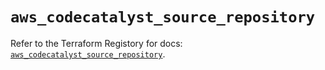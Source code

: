 # `aws_codecatalyst_source_repository`

Refer to the Terraform Registory for docs: [`aws_codecatalyst_source_repository`](https://registry.terraform.io/providers/hashicorp/aws/5.13.0/docs/resources/codecatalyst_source_repository).

